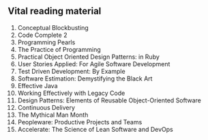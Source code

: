 ## Vital reading material

1. Conceptual Blockbusting
1. Code Complete 2
1. Programming Pearls
1. The Practice of Programming
1. Practical Object Oriented Design Patterns: in Ruby
1. User Stories Applied: For Agile Software Development 
1. Test Driven Development: By Example
1. Software Estimation: Demystifying the Black Art
1. Effective Java
1. Working Effectively with Legacy Code 
1. Design Patterns: Elements of Reusable Object-Oriented Software
1. Continuous Delivery
1. The Mythical Man Month
1. Peopleware: Productive Projects and Teams
1. Accelerate: The Science of Lean Software and DevOps
